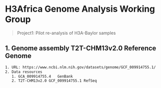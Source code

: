 # H3Africa Genome Analysis Working Group

> Project1: Pilot re-analysis of H3A-Baylor samples

## 1. Genome assembly T2T-CHM13v2.0 Reference Genome

```bash
1. URL: https://www.ncbi.nlm.nih.gov/datasets/genome/GCF_009914755.1/
2. Data resources
   1. GCA_009914755.4	GenBank
   2. T2T-CHM13v2.0	GCF_009914755.1	RefSeq
```
